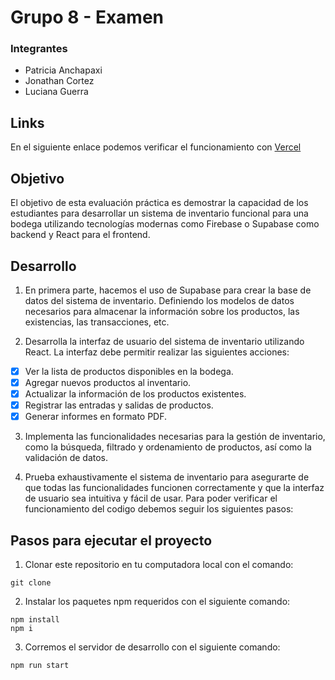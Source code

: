 # Grupo 8 - Examen

### Integrantes
 - Patricia Anchapaxi
 - Jonathan Cortez
 - Luciana Guerra

## Links
En el siguiente enlace podemos verificar el funcionamiento con [Vercel](https://grupo-8-examen.vercel.app/)

## Objetivo 
El objetivo de esta evaluación práctica es demostrar la capacidad de los estudiantes para desarrollar 
un sistema de inventario funcional para una bodega utilizando tecnologías modernas como Firebase 
o Supabase como backend y React para el frontend. 

## Desarrollo

1. En primera parte, hacemos el uso de Supabase para crear la base de datos del sistema de 
inventario. Definiendo los modelos de datos necesarios para almacenar la información sobre 
los productos, las existencias, las transacciones, etc. 

2. Desarrolla la interfaz de usuario del sistema de inventario utilizando React. La interfaz debe 
permitir realizar las siguientes acciones: 
- [X] Ver la lista de productos disponibles en la bodega. 
- [X] Agregar nuevos productos al inventario.
- [X] Actualizar la información de los productos existentes. 
- [X] Registrar las entradas y salidas de productos. 
- [X] Generar informes en formato PDF.

3. Implementa las funcionalidades necesarias para la gestión de inventario, como la búsqueda, 
filtrado y ordenamiento de productos, así como la validación de datos.

4. Prueba exhaustivamente el sistema de inventario para asegurarte de que todas las 
funcionalidades funcionen correctamente y que la interfaz de usuario sea intuitiva y fácil de 
usar. 
Para poder verificar el funcionamiento del codigo debemos seguir los siguientes pasos:

## Pasos para ejecutar el proyecto

1. Clonar este repositorio en tu computadora local con el comando: 
```
git clone
```

2. Instalar los  paquetes npm requeridos con el siguiente comando:
```
npm install
npm i
```

3. Corremos  el servidor de desarrollo con el siguiente comando:
```
npm run start
```
